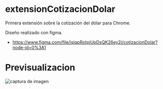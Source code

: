 # extensionCotizacionDolar

Primera extensión sobre la cotización del dólar para Chrome.

Diseño realizado con figma.
- https://www.figma.com/file/isjqpRotpiUpDsQK26ey2i/cotizacionDolar?node-id=0%3A1


# Previsualizacion
![captura de imagen](https://user-images.githubusercontent.com/11765730/116950537-ab3f8400-ac5b-11eb-81e9-673e5c9d4eda.png)


